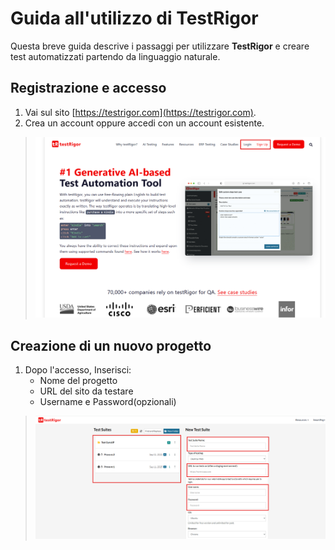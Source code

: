 # Guida all'utilizzo di TestRigor

Questa breve guida descrive i passaggi per utilizzare **TestRigor** e creare test automatizzati partendo da linguaggio naturale.

## Registrazione e accesso

1. Vai sul sito [https://testrigor.com](https://testrigor.com).
2. Crea un account oppure accedi con un account esistente.
> ![](images/Screenshot_Login.png)

## Creazione di un nuovo progetto

1. Dopo l'accesso, Inserisci:
   - Nome del progetto
   - URL del sito da testare
   - Username e Password(opzionali)
> ![](images/Screenshot1.png)
